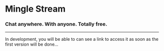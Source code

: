 # Mingle Stream
### Chat anywhere. With anyone. Totally free.
---

In development, you will be able to can see a link to access it as soon as the first version will be done...
